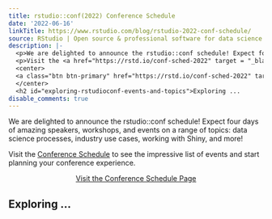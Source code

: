 ```yaml
---
title: rstudio::conf(2022) Conference Schedule
date: '2022-06-16'
linkTitle: https://www.rstudio.com/blog/rstudio-2022-conf-schedule/
source: RStudio | Open source & professional software for data science teams on RStudio
description: |-
  <p>We are delighted to announce the rstudio::conf schedule! Expect four days of amazing speakers, workshops, and events on a range of topics: data science processes, industry use cases, working with Shiny, and more!</p>
  <p>Visit the <a href="https://rstd.io/conf-sched-2022" target = "_blank">Conference Schedule</a> to see the impressive list of events and start planning your conference experience.</p>
  <center>
  <a class="btn btn-primary" href="https://rstd.io/conf-sched-2022" target="_blank">Visit the Conference Schedule Page</a>
  </center>
  <h2 id="exploring-rstudioconf-events-and-topics">Exploring ...
disable_comments: true
---
```

<p>We are delighted to announce the rstudio::conf schedule! Expect four days of amazing speakers, workshops, and events on a range of topics: data science processes, industry use cases, working with Shiny, and more!</p>
<p>Visit the <a href="https://rstd.io/conf-sched-2022" target = "_blank">Conference Schedule</a> to see the impressive list of events and start planning your conference experience.</p>
<center>
<a class="btn btn-primary" href="https://rstd.io/conf-sched-2022" target="_blank">Visit the Conference Schedule Page</a>
</center>
<h2 id="exploring-rstudioconf-events-and-topics">Exploring ...